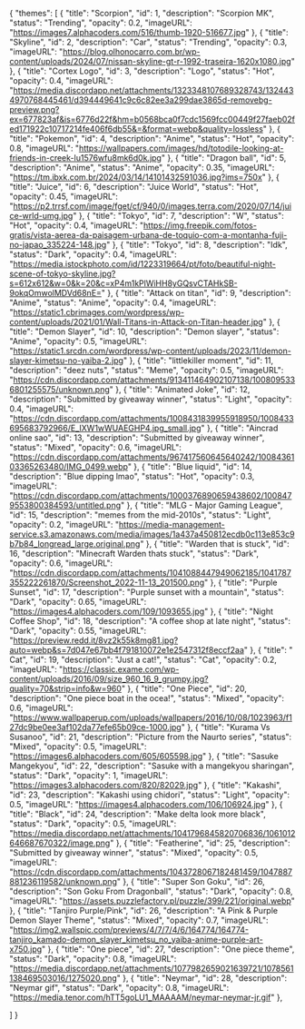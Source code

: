 {
  "themes": [
    {
      "title": "Scorpion",
      "id": 1,
      "description": "Scorpion MK",
      "status": "Trending",
      "opacity": 0.2,
      "imageURL": "https://images7.alphacoders.com/516/thumb-1920-516677.jpg"
    },
    {
      "title": "Skyline",
      "id": 2,
      "description": "Car",
      "status": "Trending",
      "opacity": 0.3,
      "imageURL": "https://blog.olhonocarro.com.br/wp-content/uploads/2024/07/nissan-skyline-gt-r-1992-traseira-1620x1080.jpg"
    },
    {
      "title": "Cortex Logo",
      "id": 3,
      "description": "Logo",
      "status": "Hot",
      "opacity": 0.4,
      "imageURL": "https://media.discordapp.net/attachments/1323348107689328743/1324434970768445461/d394449641c9c6c82ee3a299dae3865d-removebg-preview.png?ex=677823af&is=6776d22f&hm=b0568bca0f7cdc1569fcc00449f27faeb02fed171922c10717214fe406f6db55&=&format=webp&quality=lossless"
    },
    {
      "title": "Pokemon",
      "id": 4,
      "description": "Anime",
      "status": "Hot",
      "opacity": 0.8,
      "imageURL": "https://wallpapers.com/images/hd/totodile-looking-at-friends-in-creek-lu1576wfu8mk6d0k.jpg"
    },
    {
      "title": "Dragon ball",
      "id": 5,
      "description": "Anime",
      "status": "Anime",
      "opacity": 0.35,
      "imageURL": "https://tm.ibxk.com.br/2024/03/14/14101432591036.jpg?ims=750x"
    },
    {
      "title": "Juice",
      "id": 6,
      "description": "Juice World",
      "status": "Hot",
      "opacity": 0.45,
      "imageURL": "https://p2.trrsf.com/image/fget/cf/940/0/images.terra.com/2020/07/14/juice-wrld-umg.jpg"
    },
    {
      "title": "Tokyo",
      "id": 7,
      "description": "W",
      "status": "Hot",
      "opacity": 0.4,
      "imageURL": "https://img.freepik.com/fotos-gratis/vista-aerea-da-paisagem-urbana-de-toquio-com-a-montanha-fuji-no-japao_335224-148.jpg"
    },
    {
      "title": "Tokyo",
      "id": 8,
      "description": "Idk",
      "status": "Dark",
      "opacity": 0.4,
      "imageURL": "https://media.istockphoto.com/id/1223319664/pt/foto/beautiful-night-scene-of-tokyo-skyline.jpg?s=612x612&w=0&k=20&c=xP4m1kPlWiHH8yGQsvCTAHkSB-9okqOmwolMDVd68nE="
    },
    {
      "title": "Attack on titan",
      "id": 9,
      "description": "Anime",
      "status": "Anime",
      "opacity": 0.4,
      "imageURL": "https://static1.cbrimages.com/wordpress/wp-content/uploads/2021/01/Wall-Titans-in-Attack-on-Titan-header.jpg"
    },
    {
      "title": "Demon Slayer",
      "id": 10,
      "description": "Demon slayer",
      "status": "Anime",
      "opacity": 0.5,
      "imageURL": "https://static1.srcdn.com/wordpress/wp-content/uploads/2023/11/demon-slayer-kimetsu-no-yaiba-2.jpg"
    },
    {
      "title": "littlekiller moment",
      "id": 11,
      "description": "deez nuts",
      "status": "Meme",
      "opacity": 0.5,
      "imageURL": "https://cdn.discordapp.com/attachments/913411464902107138/1008095336801255575/unknown.png"
    },
    {
      "title": "Animated Joke",
      "id": 12,
      "description": "Submitted by giveaway winner",
      "status": "Light",
      "opacity": 0.4,
      "imageURL": "https://cdn.discordapp.com/attachments/1008431839955918950/1008433695683792966/E_IXW1wWUAEGHP4.jpg_small.jpg"
    },
    {
      "title": "Aincrad online sao",
      "id": 13,
      "description": "Submitted by giveaway winner",
      "status": "Mixed",
      "opacity": 0.6,
      "imageURL": "https://cdn.discordapp.com/attachments/967417560645640242/1008436103365263480/IMG_0499.webp"
    },
    {
      "title": "Blue liquid",
      "id": 14,
      "description": "Blue dipping lmao",
      "status": "Hot",
      "opacity": 0.3,
      "imageURL": "https://cdn.discordapp.com/attachments/1000376890659438602/1008479553800384593/untitled.png"
    },
        {
      "title": "MLG - Major Gaming League",
      "id": 15,
      "description": "memes from the mid-2010s",
      "status": "Light",
      "opacity": 0.2,
      "imageURL": "https://media-management-service.s3.amazonaws.com/media/images/1a437a450812ecdb0c113e853c9b7b84_longread_large.original.png"
    },
    {
      "title": "Warden that is stuck",
      "id": 16,
      "description": "Minecraft Warden thats stuck",
      "status": "Dark",
      "opacity": 0.6,
      "imageURL": "https://cdn.discordapp.com/attachments/1041088447949062185/1041787355222261870/Screenshot_2022-11-13_201500.png"
    },
    {
      "title": "Purple Sunset",
      "id": 17,
      "description": "Purple sunset with a mountain",
      "status": "Dark",
      "opacity": 0.65,
      "imageURL": "https://images4.alphacoders.com/109/1093655.jpg"
    },
    {
      "title": "Night Coffee Shop",
      "id": 18,
      "description": "A coffee shop at late night",
      "status": "Dark",
      "opacity": 0.55,
      "imageURL": "https://preview.redd.it/8vz2k55k8mg81.jpg?auto=webp&s=7d047e67bb4f791810072e1e2547312f8eccf2aa"
    },
    {
      "title": " Cat",
      "id": 19,
      "description": "Just a cat!",
      "status": "Cat",
      "opacity": 0.2,
      "imageURL": "https://classic.exame.com/wp-content/uploads/2016/09/size_960_16_9_grumpy.jpg?quality=70&strip=info&w=960"
    },
    {
      "title": "One Piece",
      "id": 20,
      "description": "One piece boat in the ocea!",
      "status": "Mixed",
      "opacity": 0.6,
      "imageURL": "https://www.wallpaperup.com/uploads/wallpapers/2016/10/08/1023963/f127dc9be0ee3af102da77efe65b09ce-1000.jpg"
    },
    {
      "title": "Kurama Vs Susanoo",
      "id": 21,
      "description": "Picture from the Naurto series",
      "status": "Mixed",
      "opacity": 0.5,
      "imageURL": "https://images6.alphacoders.com/605/605598.jpg"
    },
    {
      "title": "Sasuke Mangekyou",
      "id": 22,
      "description": "Sasuke with a mangekyou sharingan",
      "status": "Dark",
      "opacity": 1,
      "imageURL": "https://images3.alphacoders.com/820/82029.jpg"
    },
    {
      "title": "Kakashi",
      "id": 23,
      "description": "Kakashi using chidori",
      "status": "Light",
      "opacity": 0.5,
      "imageURL": "https://images4.alphacoders.com/106/106924.jpg"
    },
    {
      "title": "Black",
      "id": 24,
      "description": "Make delta look more black",
      "status": "Dark",
      "opacity": 0.5,
      "imageURL": "https://media.discordapp.net/attachments/1041796845820706836/1061012646687670322/image.png"
    },
    {
      "title": "Featherine",
      "id": 25,
      "description": "Submitted by giveaway winner",
      "status": "Mixed",
      "opacity": 0.5,
      "imageURL": "https://cdn.discordapp.com/attachments/1043728067182481459/1047887881236119582/unknown.png"
    },
    {
      "title": "Super Son Goku",
      "id": 26,
      "description": "Son Goku From Dragonball",
      "status": "Dark",
      "opacity": 0.8,
      "imageURL": "https://assets.puzzlefactory.pl/puzzle/399/221/original.webp"
    },
    {
      "title": "Tanjiro Purple/Pink",
      "id": 26,
      "description": "A Pink & Purple Demon Slayer Theme",
      "status": "Mixed",
      "opacity": 0.7,
      "imageURL": "https://img2.wallspic.com/previews/4/7/7/4/6/164774/164774-tanjiro_kamado-demon_slayer_kimetsu_no_yaiba-anime-purple-art-x750.jpg"
    },
   {
      "title": "One piece",
      "id": 27,
      "description": "One piece theme",
      "status": "Dark",
      "opacity": 0.8,
      "imageURL": "https://media.discordapp.net/attachments/1077982659021639721/1078561138469503016/1275020.png"
    },
     {
      "title": "Neymar",
      "id": 28,
      "description": "Neymar gif",
      "status": "Dark",
      "opacity": 0.8,
      "imageURL": "https://media.tenor.com/hTT5goLU1_MAAAAM/neymar-neymar-jr.gif"
    },
    
  ]
}
